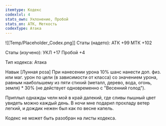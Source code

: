 ```yaml
---
itemtype: Кодекс
codexlvl: 4
stats_own: Уклонение, Пробой
stats_on: АТК, Меткость
codextype: Атака
---
```

![[Temp/Placeholder_Codex.png]]
Статы (надето):
АТК +99
МТК +102

Статы (изучено):
УКЛ +17
Пробой +4

Тип кодекса: Атака


Навык
[Лунная роза]
При нанесении урона 10% шанс нанести доп. физ. или маг. урон по цели (в зависимости от класса) со значением урона, равным наибольшему из пяти стихий (металл, дерево, вода, огонь, земля) * 30% (не действует одновременно с "Весенний голод").

Приплыл однажды челн мой в край далекий, где сливы пышный цвет увидеть можно каждый день. В ночи мне подарил прохладу ветер легкий, и дождик нежен был как по весне капель.

Кодекс не может быть разобран на листы кодекса.
